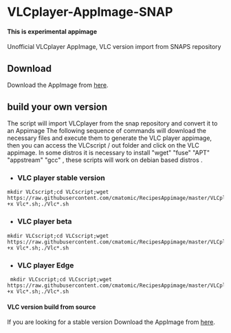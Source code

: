 # VLCplayer-AppImage-SNAP
#### This is experimental appimage
Unofficial VLCplayer AppImage, VLC version import from SNAPS repository

## Download
Download the AppImage from [here](https://github.com/cmatomic/VLCplayer-AppImage-SNAP/releases).


## build your own version

The script will import VLCplayer from the snap repository and convert it to an Appimage
The following sequence of commands will download the necessary files and execute them to generate the VLC player appimage, then you can access the VLCscript / out folder and click on the VLC appimage.
In some distros it is necessary to install  "wget" "fuse" "APT" "appstream" "gcc" , these scripts will work on debian based distros .

* ### VLC player stable version
```
mkdir VLCscript;cd VLCscript;wget https://raw.githubusercontent.com/cmatomic/RecipesAppimage/master/VLCplayerSnap/VlcPlayerSnap.sh;chmod +x Vlc*.sh;./Vlc*.sh
```

* ### VLC player beta 
```
mkdir VLCscript;cd VLCscript;wget https://raw.githubusercontent.com/cmatomic/RecipesAppimage/master/VLCplayerSnap/VlcPlayerBetaSnap.sh;chmod +x Vlc*.sh;./Vlc*.sh
```

* ### VLC player Edge
```
 mkdir VLCscript;cd VLCscript;wget https://raw.githubusercontent.com/cmatomic/RecipesAppimage/master/VLCplayerSnap/VlcPlayervlcEdgeSnap.sh;chmod +x Vlc*.sh;./Vlc*.sh  
```

#### VLC version build from source
If you are looking for a stable version Download the AppImage from [here](https://github.com/cmatomic/VLCplayer-AppImage/releases).
